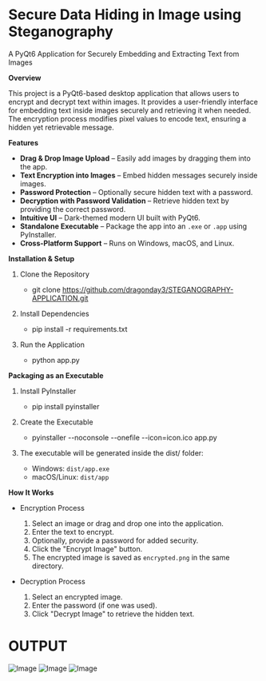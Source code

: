 # Secure Data Hiding in Image using Steganography
A PyQt6 Application for Securely Embedding and Extracting Text from Images

**Overview**

This project is a PyQt6-based desktop application that allows users to encrypt and decrypt text within images. It provides a user-friendly interface for embedding text inside images securely and retrieving it when needed. The encryption process modifies pixel values to encode text, ensuring a hidden yet retrievable message.

**Features**
- **Drag & Drop Image Upload** – Easily add images by dragging them into the app.
- **Text Encryption into Images** – Embed hidden messages securely inside images.
- **Password Protection** – Optionally secure hidden text with a password.
- **Decryption with Password Validation** – Retrieve hidden text by providing the correct password.
- **Intuitive UI** – Dark-themed modern UI built with PyQt6.
- **Standalone Executable** – Package the app into an `.exe` or `.app` using PyInstaller.
- **Cross-Platform Support** – Runs on Windows, macOS, and Linux.

**Installation & Setup**
1. Clone the Repository
   - git clone https://github.com/dragonday3/STEGANOGRAPHY-APPLICATION.git

2. Install Dependencies
   - pip install -r requirements.txt

3. Run the Application
   - python app.py

**Packaging as an Executable**
1. Install PyInstaller
   - pip install pyinstaller

2. Create the Executable
   - pyinstaller --noconsole --onefile --icon=icon.ico app.py

3. The executable will be generated inside the dist/ folder:
   - Windows: `dist/app.exe`
   - macOS/Linux: `dist/app`

**How It Works**
- Encryption Process
  1. Select an image or drag and drop one into the application.
  2. Enter the text to encrypt.
  3. Optionally, provide a password for added security.
  4. Click the "Encrypt Image" button.
  5. The encrypted image is saved as `encrypted.png` in the same directory.

- Decryption Process
  1. Select an encrypted image.
  2. Enter the password (if one was used).
  3. Click "Decrypt Image" to retrieve the hidden text.

# **OUTPUT**
![Image](https://github.com/user-attachments/assets/f932bb32-7788-4c5d-927f-7168bb82ec90)
![Image](https://github.com/user-attachments/assets/70d25b8c-0d48-4755-8f19-d3b9c0ec803f)
![Image](https://github.com/user-attachments/assets/a3b6d46d-7ab3-4e52-94e4-7b63f5aa1d6f)
